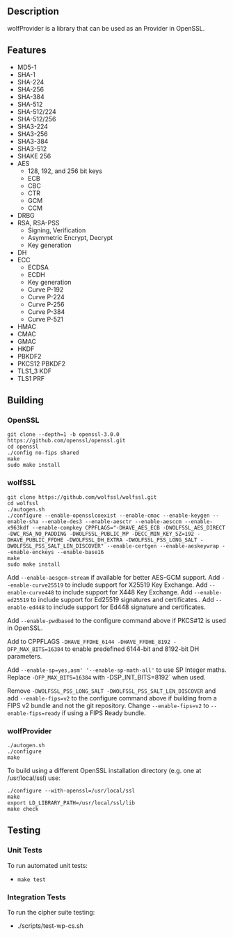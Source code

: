 
## Description

wolfProvider is a library that can be used as an Provider in OpenSSL.

## Features

* MD5-1
* SHA-1
* SHA-224
* SHA-256
* SHA-384
* SHA-512
* SHA-512/224
* SHA-512/256
* SHA3-224
* SHA3-256
* SHA3-384
* SHA3-512
* SHAKE 256
* AES
    * 128, 192, and 256 bit keys
    * ECB
    * CBC
    * CTR
    * GCM
    * CCM
* DRBG
* RSA, RSA-PSS
    * Signing, Verification
    * Asymmetric Encrypt, Decrypt
    * Key generation
* DH
* ECC
    * ECDSA
    * ECDH
    * Key generation
    * Curve P-192
    * Curve P-224
    * Curve P-256
    * Curve P-384
    * Curve P-521
* HMAC
* CMAC
* GMAC
* HKDF
* PBKDF2
* PKCS12 PBKDF2
* TLS1_3 KDF
* TLS1 PRF

## Building

### OpenSSL

```
git clone --depth=1 -b openssl-3.0.0 https://github.com/openssl/openssl.git
cd openssl
./config no-fips shared
make
sudo make install
```

### wolfSSL

```
git clone https://github.com/wolfssl/wolfssl.git
cd wolfssl
./autogen.sh
./configure --enable-opensslcoexist --enable-cmac --enable-keygen --enable-sha --enable-des3 --enable-aesctr --enable-aesccm --enable-x963kdf --enable-compkey CPPFLAGS="-DHAVE_AES_ECB -DWOLFSSL_AES_DIRECT -DWC_RSA_NO_PADDING -DWOLFSSL_PUBLIC_MP -DECC_MIN_KEY_SZ=192 -DHAVE_PUBLIC_FFDHE -DWOLFSSL_DH_EXTRA -DWOLFSSL_PSS_LONG_SALT -DWOLFSSL_PSS_SALT_LEN_DISCOVER" --enable-certgen --enable-aeskeywrap --enable-enckeys --enable-base16
make
sudo make install
```

Add `--enable-aesgcm-stream` if available for better AES-GCM support.
Add `--enable-curve25519` to include support for X25519 Key Exchange.
Add `--enable-curve448` to include support for X448 Key Exchange.
Add `--enable-ed25519` to include support for Ed25519 signatures and certificates..
Add `--enable-ed448` to include support for Ed448 signature and certificates.

Add `--enable-pwdbased` to the configure command above if PKCS#12 is used in OpenSSL.

Add to CPPFLAGS `-DHAVE_FFDHE_6144 -DHAVE_FFDHE_8192 -DFP_MAX_BITS=16384` to enable predefined 6144-bit and 8192-bit DH parameters.

Add `--enable-sp=yes,asm' '--enable-sp-math-all'` to use SP Integer maths. Replace `-DFP_MAX_BITS=16384` with -DSP_INT_BITS=8192` when used.

Remove `-DWOLFSSL_PSS_LONG_SALT -DWOLFSSL_PSS_SALT_LEN_DISCOVER` and add `--enable-fips=v2` to the configure command above if building from a FIPS v2 bundle and not the git repository. Change `--enable-fips=v2` to `--enable-fips=ready` if using a FIPS Ready bundle.

### wolfProvider

```
./autogen.sh
./configure
make
```

To build using a different OpenSSL installation directory (e.g. one at /usr/local/ssl) use:

```
./configure --with-openssl=/usr/local/ssl
make
export LD_LIBRARY_PATH=/usr/local/ssl/lib
make check
```

## Testing

### Unit Tests
To run automated unit tests:

* `make test`

### Integration Tests

To run the cipher suite testing:
* ./scripts/test-wp-cs.sh


